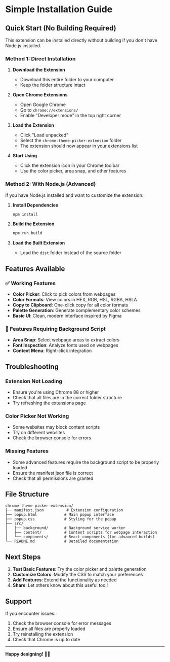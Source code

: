# Simple Installation Guide

## Quick Start (No Building Required)

This extension can be installed directly without building if you don't have Node.js installed.

### Method 1: Direct Installation

1. **Download the Extension**
   - Download this entire folder to your computer
   - Keep the folder structure intact

2. **Open Chrome Extensions**
   - Open Google Chrome
   - Go to `chrome://extensions/`
   - Enable "Developer mode" in the top right corner

3. **Load the Extension**
   - Click "Load unpacked"
   - Select the `chrome-theme-picker-extension` folder
   - The extension should now appear in your extensions list

4. **Start Using**
   - Click the extension icon in your Chrome toolbar
   - Use the color picker, area snap, and other features

### Method 2: With Node.js (Advanced)

If you have Node.js installed and want to customize the extension:

1. **Install Dependencies**
   ```bash
   npm install
   ```

2. **Build the Extension**
   ```bash
   npm run build
   ```

3. **Load the Built Extension**
   - Load the `dist` folder instead of the source folder

## Features Available

### ✅ Working Features
- **Color Picker**: Click to pick colors from webpages
- **Color Formats**: View colors in HEX, RGB, HSL, RGBA, HSLA
- **Copy to Clipboard**: One-click copy for all color formats
- **Palette Generation**: Generate complementary color schemes
- **Basic UI**: Clean, modern interface inspired by Figma

### 🔄 Features Requiring Background Script
- **Area Snap**: Select webpage areas to extract colors
- **Font Inspection**: Analyze fonts used on webpages
- **Context Menu**: Right-click integration

## Troubleshooting

### Extension Not Loading
- Ensure you're using Chrome 88 or higher
- Check that all files are in the correct folder structure
- Try refreshing the extensions page

### Color Picker Not Working
- Some websites may block content scripts
- Try on different websites
- Check the browser console for errors

### Missing Features
- Some advanced features require the background script to be properly loaded
- Ensure the manifest.json file is correct
- Check that all permissions are granted

## File Structure

```
chrome-theme-picker-extension/
├── manifest.json          # Extension configuration
├── popup.html            # Main popup interface
├── popup.css             # Styling for the popup
├── src/
│   ├── background/       # Background service worker
│   ├── content/          # Content scripts for webpage interaction
│   └── components/       # React components (for advanced builds)
└── README.md             # Detailed documentation
```

## Next Steps

1. **Test Basic Features**: Try the color picker and palette generation
2. **Customize Colors**: Modify the CSS to match your preferences
3. **Add Features**: Extend the functionality as needed
4. **Share**: Let others know about this useful tool!

## Support

If you encounter issues:
1. Check the browser console for error messages
2. Ensure all files are properly loaded
3. Try reinstalling the extension
4. Check that Chrome is up to date

---

**Happy designing! 🎨✨**
